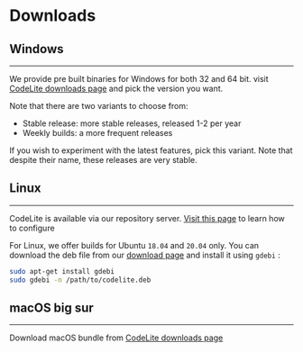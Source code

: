 # Downloads

## Windows
---

We provide pre built binaries for Windows for both 32 and 64 bit.
visit [CodeLite downloads page](https://downloads.codelite.org) and pick the version you want.

Note that there are two variants to choose from:

- Stable release: more stable releases, released 1-2 per year
- Weekly builds: a more frequent releases

If you wish to experiment with the latest features, pick this variant.
Note that despite their name, these releases are very stable.

## Linux
---

CodeLite is available via our repository server.
[Visit this page](https://wiki.codelite.org/pmwiki.php/Main/Repositories#toc1) to learn how to configure

For Linux, we offer builds for Ubuntu `18.04` and `20.04` only.
You can download the deb file from our [download page](https://downloads.codelite.org) and install it using `gdebi` :

```bash
sudo apt-get install gdebi
sudo gdebi -n /path/to/codelite.deb
```

## macOS big sur
---

Download macOS bundle from [CodeLite downloads page](https://downloads.codelite.org)

